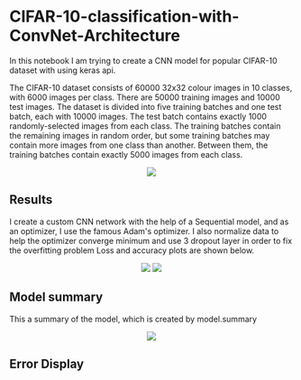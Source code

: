 # CIFAR-10-classification-with-ConvNet-Architecture

In this notebook I am trying to create a CNN model for popular CIFAR-10 dataset with using keras api.

The CIFAR-10 dataset consists of 60000 32x32 colour images in 10 classes, with 6000 images per class. There are 50000 training images and 10000 test images.
The dataset is divided into five training batches and one test batch, each with 10000 images. The test batch contains exactly 1000 randomly-selected images from each class. The training batches contain the remaining images in random order, but some training batches may contain more images from one class than another. Between them, the training batches contain exactly 5000 images from each class.


<p align="center">
  <img src="https://user-images.githubusercontent.com/55941654/129481552-226c415d-67e6-4e48-a178-9c092ce7f818.png" />
</p>

## Results
I create a custom CNN network with the help of a Sequential model, and as an optimizer, I use the famous Adam's optimizer. I also normalize data to help the optimizer converge minimum and use 3 dropout layer in order to fix the overfitting problem
Loss and accuracy plots are shown below.

<p align="center">
  <dev> <img src="https://user-images.githubusercontent.com/55941654/129481753-a8623cb7-03bc-4753-8100-f97bf7cdef2d.png" /></dev>
  <dev> <img src="https://user-images.githubusercontent.com/55941654/129481762-7f5c92a5-4377-4b0d-a407-44897e33b282.png" /></dev>
</p>

## Model summary
This a summary of the model, which is created by model.summary
<p align="center">
  <img src="https://user-images.githubusercontent.com/55941654/129481937-ae025467-80c3-420d-90c1-7d533419bad6.png" />
</p>

## Error Display


